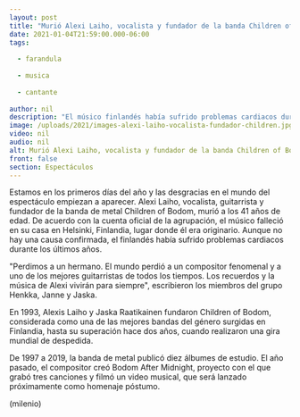 ```yaml
---
layout: post
title: "Murió Alexi Laiho, vocalista y fundador de la banda Children of Bodom, a los 41 años"
date: 2021-01-04T21:59:00.000-06:00
tags:
  
  - farandula
  
  - musica
  
  - cantante
  
author: nil
description: "El músico finlandés había sufrido problemas cardiacos durante los últimos años. "
image: /uploads/2021/images-alexi-laiho-vocalista-fundador-children.jpg
video: nil
audio: nil
alt: Murió Alexi Laiho, vocalista y fundador de la banda Children of Bodom, a los 41 años
front: false
section: Espectáculos
---
```


Estamos en los primeros días del año y las desgracias en el mundo del espectáculo empiezan a aparecer. Alexi Laiho, vocalista, guitarrista y fundador de la banda de metal Children of Bodom, murió a los 41 años de edad. De acuerdo con la cuenta oficial de la agrupación, el músico falleció en su casa en Helsinki, Finlandia, lugar donde él era originario. Aunque no hay una causa confirmada, el finlandés había sufrido problemas cardiacos durante los últimos años. 

"Perdimos a un hermano. El mundo perdió a un compositor fenomenal y a uno de los mejores guitarristas de todos los tiempos. Los recuerdos y la música de Alexi vivirán para siempre", escribieron los miembros del grupo Henkka, Janne y Jaska. 

En 1993, Alexis Laiho y Jaska Raatikainen fundaron Children of Bodom, considerada como una de las mejores bandas del género surgidas en Finlandia, hasta su superación hace dos años, cuando realizaron una gira mundial de despedida. 

De 1997 a 2019, la banda de metal publicó diez álbumes de estudio. El año pasado, el compositor creó Bodom After Midnight, proyecto con el que grabó tres canciones y filmó un video musical, que será lanzado próximamente como homenaje póstumo. 

(milenio)